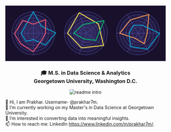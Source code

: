 [![prakhar7m Banner](https://github.com/prakhar7m/prakhar7m/blob/main/radar.png)](https://prakharmaheshwari.georgetown.domains/)
 <link rel="stylesheet" type="text/css" media="all" href="style.css" />
<p align="center">
  <h3 align="center">🎓 M.S. in Data Science & Analytics<br>Georgetown University, Washington D.C.</h3>
</p>

<p align="center">
  <img src="https://readme-typing-svg.demolab.com/?lines=Hey,+I+am+Prakhar+Maheshwari!;I+am+a+Data+Scientist.!;Welcome+to+my+GitHub!;&font=Fira%20Code&center=true&width=380&height=50&duration=4000&pause=1000" alt="readme intro">
</p>

👋 Hi, I am Prakhar. Username- @prakhar7m.  
🔭 I’m currently working on my Master's in Data Science at Georgetown University.  
👀 I’m interested in converting data into meaningful insights.  
📫 How to reach me: LinkedIn https://www.linkedin.com/in/prakhar7m/.  


<!--
**prakhar7m/prakhar7m** is a ✨ _special_ ✨ repository because its `README.md` (this file) appears on your GitHub profile.

Here are some ideas to get you started:

- 🔭 I’m currently working on ...
- 🌱 I’m currently learning ...
- 👯 I’m looking to collaborate on ...
- 🤔 I’m looking for help with ...
- 💬 Ask me about ...
- 📫 How to reach me: ...
- 😄 Pronouns: ...
- ⚡ Fun fact: ...
-->

